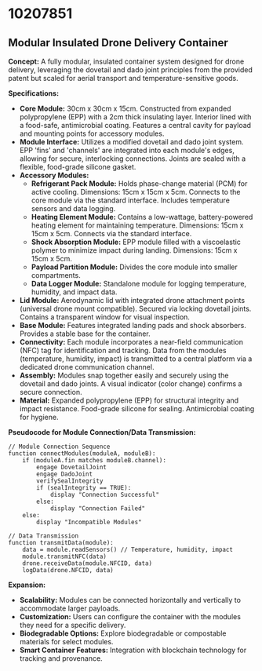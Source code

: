 # 10207851

## Modular Insulated Drone Delivery Container

**Concept:** A fully modular, insulated container system designed for drone delivery, leveraging the dovetail and dado joint principles from the provided patent but scaled for aerial transport and temperature-sensitive goods.

**Specifications:**

*   **Core Module:** 30cm x 30cm x 15cm. Constructed from expanded polypropylene (EPP) with a 2cm thick insulating layer. Interior lined with a food-safe, antimicrobial coating. Features a central cavity for payload and mounting points for accessory modules.
*   **Module Interface:** Utilizes a modified dovetail and dado joint system. EPP 'fins' and 'channels' are integrated into each module's edges, allowing for secure, interlocking connections. Joints are sealed with a flexible, food-grade silicone gasket.
*   **Accessory Modules:**
    *   **Refrigerant Pack Module:** Holds phase-change material (PCM) for active cooling. Dimensions: 15cm x 15cm x 5cm. Connects to the core module via the standard interface. Includes temperature sensors and data logging.
    *   **Heating Element Module:** Contains a low-wattage, battery-powered heating element for maintaining temperature. Dimensions: 15cm x 15cm x 5cm. Connects via the standard interface.
    *   **Shock Absorption Module:**  EPP module filled with a viscoelastic polymer to minimize impact during landing. Dimensions: 15cm x 15cm x 5cm.
    *   **Payload Partition Module:** Divides the core module into smaller compartments.
    *   **Data Logger Module:** Standalone module for logging temperature, humidity, and impact data.
*   **Lid Module:** Aerodynamic lid with integrated drone attachment points (universal drone mount compatible). Secured via locking dovetail joints. Contains a transparent window for visual inspection.
*   **Base Module:** Features integrated landing pads and shock absorbers. Provides a stable base for the container.
*   **Connectivity:** Each module incorporates a near-field communication (NFC) tag for identification and tracking. Data from the modules (temperature, humidity, impact) is transmitted to a central platform via a dedicated drone communication channel.
*   **Assembly:** Modules snap together easily and securely using the dovetail and dado joints.  A visual indicator (color change) confirms a secure connection.
*   **Material:** Expanded polypropylene (EPP) for structural integrity and impact resistance. Food-grade silicone for sealing. Antimicrobial coating for hygiene.

**Pseudocode for Module Connection/Data Transmission:**

```
// Module Connection Sequence
function connectModules(moduleA, moduleB):
    if (moduleA.fin matches moduleB.channel):
        engage DovetailJoint
        engage DadoJoint
        verifySealIntegrity
        if (sealIntegrity == TRUE):
            display "Connection Successful"
        else:
            display "Connection Failed"
    else:
        display "Incompatible Modules"

// Data Transmission
function transmitData(module):
    data = module.readSensors() // Temperature, humidity, impact
    module.transmitNFC(data)
    drone.receiveData(module.NFCID, data)
    logData(drone.NFCID, data)
```

**Expansion:**

*   **Scalability:** Modules can be connected horizontally and vertically to accommodate larger payloads.
*   **Customization:**  Users can configure the container with the modules they need for a specific delivery.
*   **Biodegradable Options:** Explore biodegradable or compostable materials for select modules.
*   **Smart Container Features:** Integration with blockchain technology for tracking and provenance.